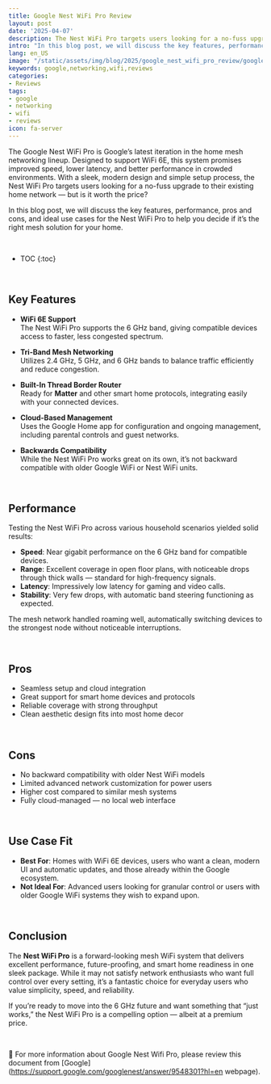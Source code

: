 ```yaml
---
title: Google Nest WiFi Pro Review
layout: post
date: '2025-04-07'
description: The Nest WiFi Pro targets users looking for a no-fuss upgrade to their existing home network.
intro: "In this blog post, we will discuss the key features, performance, pros and cons, and ideal use cases for the Nest WiFi Pro to help you decide if it’s the right mesh solution for your home." 
lang: en_US
image: "/static/assets/img/blog/2025/google_nest_wifi_pro_review/google_nest_wifi_pro_review.jpg"
keywords: google,networking,wifi,reviews
categories:
- Reviews
tags:
- google
- networking
- wifi
- reviews
icon: fa-server
---
```


The Google Nest WiFi Pro is Google’s latest iteration in the home mesh networking lineup. Designed to support WiFi 6E, this system promises improved speed, lower latency, and better performance in crowded environments. With a sleek, modern design and simple setup process, the Nest WiFi Pro targets users looking for a no-fuss upgrade to their existing home network — but is it worth the price?

In this blog post, we will discuss the key features, performance, pros and cons, and ideal use cases for the Nest WiFi Pro to help you decide if it’s the right mesh solution for your home.

<br>

* TOC 
{:toc}

<br>

## Key Features

- **WiFi 6E Support**  
  The Nest WiFi Pro supports the 6 GHz band, giving compatible devices access to faster, less congested spectrum.

- **Tri-Band Mesh Networking**  
  Utilizes 2.4 GHz, 5 GHz, and 6 GHz bands to balance traffic efficiently and reduce congestion.

- **Built-In Thread Border Router**  
  Ready for **Matter** and other smart home protocols, integrating easily with your connected devices.

- **Cloud-Based Management**  
  Uses the Google Home app for configuration and ongoing management, including parental controls and guest networks.

- **Backwards Compatibility**  
  While the Nest WiFi Pro works great on its own, it’s not backward compatible with older Google WiFi or Nest WiFi units.

<br>

## Performance

Testing the Nest WiFi Pro across various household scenarios yielded solid results:

- **Speed**: Near gigabit performance on the 6 GHz band for compatible devices.
- **Range**: Excellent coverage in open floor plans, with noticeable drops through thick walls — standard for high-frequency signals.
- **Latency**: Impressively low latency for gaming and video calls.
- **Stability**: Very few drops, with automatic band steering functioning as expected.

The mesh network handled roaming well, automatically switching devices to the strongest node without noticeable interruptions.

<br>

## Pros

- Seamless setup and cloud integration
- Great support for smart home devices and protocols
- Reliable coverage with strong throughput
- Clean aesthetic design fits into most home decor

<br>

## Cons

- No backward compatibility with older Nest WiFi models
- Limited advanced network customization for power users
- Higher cost compared to similar mesh systems
- Fully cloud-managed — no local web interface

<br>

## Use Case Fit

- **Best For**: Homes with WiFi 6E devices, users who want a clean, modern UI and automatic updates, and those already within the Google ecosystem.
- **Not Ideal For**: Advanced users looking for granular control or users with older Google WiFi systems they wish to expand upon.

<br>

## Conclusion
The **Nest WiFi Pro** is a forward-looking mesh WiFi system that delivers excellent performance, future-proofing, and smart home readiness in one sleek package. While it may not satisfy network enthusiasts who want full control over every setting, it’s a fantastic choice for everyday users who value simplicity, speed, and reliability.

If you’re ready to move into the 6 GHz future and want something that “just works,” the Nest WiFi Pro is a compelling option — albeit at a premium price.


<br>

📝 For more information about Google Nest Wifi Pro, please review this document from [Google](https://support.google.com/googlenest/answer/9548301?hl=en webpage).

